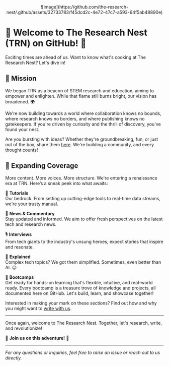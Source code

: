 <center>![image](https://github.com/the-research-nest/.github/assets/32733783/f45dcd2c-4e72-47c7-a593-64f5ab48890e)</center>

# 🎉 Welcome to The Research Nest (TRN) on GitHub! 🎉

Exciting times are ahead of us. Want to know what's cooking at The Research Nest? Let's dive in!

## 🚀 Mission

We began TRN as a beacon of STEM research and education, aiming to empower and enlighten. While that flame still burns bright, our vision has broadened. 🌍

We're now building towards a world where collaboration knows no bounds, where research knows no borders, and where publishing knows no gatekeepers. If you're driven by curiosity and the thrill of discovery, you've found your nest.

Are you bursting with ideas? Whether they're groundbreaking, fun, or just out of the box, share them [here](https://github.com/orgs/the-research-nest/discussions). We're building a community, and every thought counts!

## 🚀 Expanding Coverage

More content. More voices. More structure. We're entering a renaissance era at TRN. Here’s a sneak peek into what awaits:

📝 **Tutorials**  
Our bedrock. From setting up cutting-edge tools to real-time data streams, we're your trusty manual.

💭 **News & Commentary**  
Stay updated and informed. We aim to offer fresh perspectives on the latest tech and research news.

🎙️ **Interviews**  
From tech giants to the industry's unsung heroes, expect stories that inspire and resonate.

🔑 **Explained**  
Complex tech topics? We got them simplified. Sometimes, even better than AI. 😉 

🏫 **Bootcamps**  
Get ready for hands-on learning that's flexible, intuitive, and real-world ready. Every bootcamp is a treasure trove of knowledge and projects, all documented here on GitHub. Let's build, learn, and showcase together!

Interested in making your mark on these sections? Find out how and why you might want to [write with us](https://medium.com/the-research-nest/trn-guest-blogging-2817c4ca31d3).

---

Once again, welcome to The Research Nest. Together, let's research, write, and revolutionize!

🚀 **Join us on this adventure!** 🚀

---

*For any questions or inquiries, feel free to raise an issue or reach out to us directly.*
